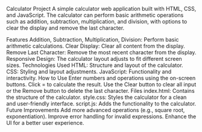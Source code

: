 Calculator Project
A simple calculator web application built with HTML, CSS, and JavaScript. The calculator can perform basic arithmetic operations such as addition, subtraction, multiplication, and division, with options to clear the display and remove the last character.

Features
Addition, Subtraction, Multiplication, Division: Perform basic arithmetic calculations.
Clear Display: Clear all content from the display.
Remove Last Character: Remove the most recent character from the display.
Responsive Design: The calculator layout adjusts to fit different screen sizes.
Technologies Used
HTML: Structure and layout of the calculator.
CSS: Styling and layout adjustments.
JavaScript: Functionality and interactivity.
How to Use
Enter numbers and operations using the on-screen buttons.
Click = to calculate the result.
Use the Clear button to clear all input or the Remove button to delete the last character.
Files
index.html: Contains the structure of the calculator.
style.css: Styles the calculator for a clean and user-friendly interface.
script.js: Adds the functionality to the calculator.
Future Improvements
Add more advanced operations (e.g., square root, exponentiation).
Improve error handling for invalid expressions.
Enhance the UI for a better user experience.
